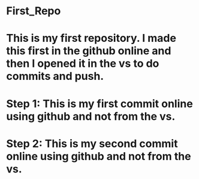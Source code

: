 # First_Repo
# This is my first repository. I made this first in the github online and then I opened it in the vs to do commits and push. 
# Step 1: This is my first commit online using github and not from the vs.
# Step 2: This is my second commit online using github and not from the vs.
